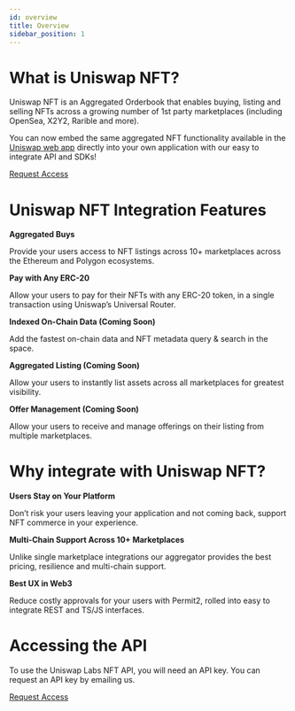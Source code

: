 ```yaml
---
id: overview
title: Overview
sidebar_position: 1
---
```


# What is Uniswap NFT?

Uniswap NFT is an Aggregated Orderbook that enables buying, listing and selling NFTs across a growing number of 1st party marketplaces (including OpenSea, X2Y2, Rarible and more). 

You can now embed the same aggregated NFT functionality available in the [Uniswap web app](https://app.uniswap.org/#/nfts) directly into your own application with our easy to integrate API and SDKs!

<div style={{width: "100%", justifyContent: "center", display: "flex" }}>
    <a href="https://forms.gle/uRAKftx4sPQiRsB2A" style={{background: "linear-gradient(93.06deg, rgb(255, 0, 199) 2.66%, rgb(255, 159, 251) 98.99%)", border: "none", color: "rgb(255, 255, 255)", padding: "16px 0px", borderRadius:"24px", minWidth:"300px", marginBottom: "5%", marginTop: "5%" }}>
        <p style={{margin: "0px", fontWeight: "700", textAlign: "center" }}>Request Access</p>
    </a>
</div>



# Uniswap NFT Integration Features

**Aggregated Buys**

Provide your users access to NFT listings across 10+ marketplaces across the Ethereum and Polygon ecosystems. 

**Pay with Any ERC-20**

Allow your users to pay for their NFTs with any ERC-20 token, in a single transaction using Uniswap’s Universal Router. 

**Indexed On-Chain Data (Coming Soon)**

Add the fastest on-chain data and NFT metadata query & search in the space.

**Aggregated Listing (Coming Soon)**

Allow your users to instantly list assets across all marketplaces for greatest visibility.

**Offer Management (Coming Soon)**

Allow your users to receive and manage offerings on their listing from multiple marketplaces.


# Why integrate with Uniswap NFT?

**Users Stay on Your Platform**

Don’t risk your users leaving your application and not coming back, support NFT commerce in your experience.

**Multi-Chain Support Across 10+ Marketplaces**

Unlike single marketplace integrations our aggregator provides the best pricing, resilience and multi-chain support.

**Best UX in Web3**

Reduce costly approvals for your users with Permit2, rolled into easy to integrate REST and TS/JS interfaces.


# Accessing the API

To use the Uniswap Labs NFT API, you will need an API key. You can request an API key by emailing us.

<div style={{width: "100%", justifyContent: "center", display: "flex" }}>
    <a href="https://forms.gle/uRAKftx4sPQiRsB2A" style={{background: "linear-gradient(93.06deg, rgb(255, 0, 199) 2.66%, rgb(255, 159, 251) 98.99%)", border: "none", color: "rgb(255, 255, 255)", padding: "16px 0px", borderRadius:"24px", minWidth:"300px", marginBottom: "5%" }}>
        <p style={{margin: "0px", fontWeight: "700", textAlign: "center" }}>Request Access</p>
    </a>
</div>
